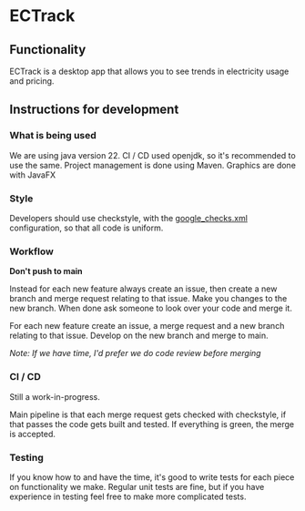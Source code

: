 # ECTrack 

## Functionality
ECTrack is a desktop app that allows you to see trends in electricity usage and pricing.

## Instructions for development

### What is being used
We are using java version 22. CI / CD used openjdk, so it's recommended to use the same.
Project management is done using Maven.
Graphics are done with JavaFX

### Style
Developers should use checkstyle, with the [google_checks.xml](https://google.github.io/styleguide/javaguide.html) configuration, so that all code is uniform.

### Workflow
**Don't push to main**

Instead for each new feature always create an issue, then create a new branch and merge request relating to that issue.
Make you changes to the new branch. When done ask someone to look over your code and merge it.

For each new feature create an issue, a merge request and a new branch relating to that issue.
Develop on the new branch and merge to main.

*Note: If we have time, I'd prefer we do code review before merging*

### CI / CD
Still a work-in-progress.

Main pipeline is that each merge request gets checked with checkstyle, if that passes the code gets built and tested. 
If everything is green, the merge is accepted.

### Testing
If you know how to and have the time, it's good to write tests for each piece on functionality we make.
Regular unit tests are fine, but if you have experience in testing feel free to make more complicated tests.
